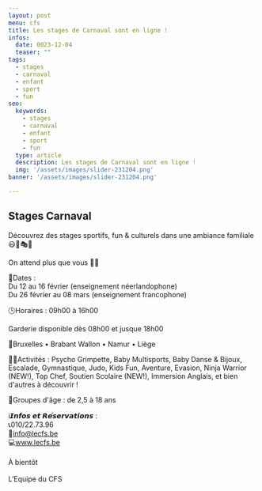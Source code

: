 ```yaml
---
layout: post
menu: cfs
title: Les stages de Carnaval sont en ligne !
infos:
  date: 0023-12-04
  teaser: ""
tags:
  - stages
  - carnaval
  - enfant
  - sport
  - fun
seo:
  keywords:
    - stages
    - carnaval
    - enfant
    - sport
    - fun
  type: article
  description: Les stages de Carnaval sont en ligne !
  img: '/assets/images/slider-231204.png'
banner: '/assets/images/slider-231204.png'

---
```


## Stages Carnaval

Découvrez des stages sportifs, fun & culturels dans une ambiance familiale 😃💃🎭✨

On attend plus que vous 🥳🫵

📅Dates :<br>
Du 12 au 16 février (enseignement néerlandophone)<br>
Du 26 février au 08 mars (enseignement francophone)<br>

🕒Horaires : 09h00 à 16h00

Garderie disponible dès 08h00 et jusque 18h00

📍Bruxelles • Brabant Wallon • Namur • Liège

🏋️‍♀️Activités : Psycho Grimpette, Baby Multisports, Baby Danse & Bijoux, Escalade, Gymnastique, Judo, Kids Fun, Aventure, Evasion, Ninja Warrior (NEW!), Top Chef, Soutien Scolaire (NEW!), Immersion Anglais, et bien d'autres à découvrir !

👶Groupes d'âge : de 2,5 à 18 ans

ℹ️𝙄𝙣𝙛𝙤𝙨 𝙚𝙩 𝙍𝙚́𝙨𝙚𝙧𝙫𝙖𝙩𝙞𝙤𝙣𝙨 :<br>
📞010/22.73.96<br>
📧info@lecfs.be<br>
💻www.lecfs.be<br>
<br>
À bientôt<br><br>
L’Equipe du CFS
